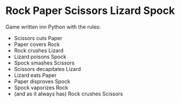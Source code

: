 # Rock Paper Scissors Lizard Spock

Game written inn Python with the rules: 

* Scissors cuts Paper
* Paper covers Rock
* Rock crushes Lizard
* Lizard poisons Spock
* Spock smashes Scissors
* Scissors decapitates Lizard
* Lizard eats Paper
* Paper disproves Spock
* Spock vaporizes Rock
* (and as it always has) Rock crushes Scissors
